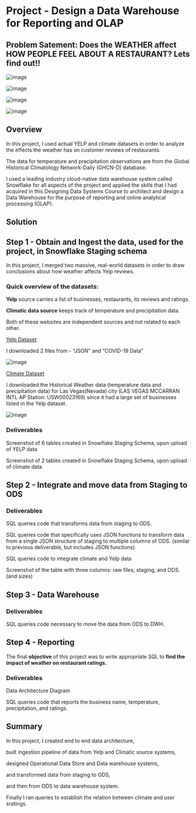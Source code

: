 # Project - Design a Data Warehouse for Reporting and OLAP

## Problem Satement: Does the WEATHER affect HOW PEOPLE FEEL ABOUT A RESTAURANT? Lets find out!!
![image](https://user-images.githubusercontent.com/68102477/121981677-79304e80-cdd1-11eb-978c-bfe26d124ef7.png)

![image](https://user-images.githubusercontent.com/68102477/121981834-c3193480-cdd1-11eb-90b0-ee3aad3185b1.png)

![image](https://user-images.githubusercontent.com/68102477/119745564-bcce2180-bed1-11eb-8997-9fe7771545e9.png)

![image](https://user-images.githubusercontent.com/68102477/121982124-48044e00-cdd2-11eb-83a8-1516c0659b6c.png)

## Overview
In this project, I used actual YELP and climate datasets in order to analyze the effects the weather has on customer reviews of restaurants. 

The data for temperature and precipitation observations are from the Global Historical Climatology Network-Daily (GHCN-D) database. 

I used a leading industry cloud-native data warehouse system called Snowflake for all aspects of the project and applied the skills that I had acquired in this Designing Data Systems Course to architect and design a Data Warehouse for the purpose of reporting and online analytical processing (OLAP).

## Solution

## Step 1 - Obtain and Ingest the data, used for the project, in Snowflake Staging schema

In this project, I merged two massive, real-world datasets in order to draw conclusions about how weather affects Yelp reviews.

### Quick overview of the datasets:

**Yelp** source carries a list of businesses, restaurants, its reviews and ratings. 

**Climatic data source** keeps track of temperature and precipitation data. 

Both of these websites are independent sources and not related to each other. 

[Yelp Dataset](https://www.yelp.com/dataset/download)

I downloaded 2 files from - “JSON” and “COVID-19 Data”

![image](https://user-images.githubusercontent.com/68102477/122263537-e6e79200-cf19-11eb-8c1a-d68621913bde.png)


[Climate Dataset](https://crt-climate-explorer.nemac.org/)

I downloaded the Historical Weather data (temperature data and precipitation data) for Las Vegas(Nevada) city (LAS VEGAS MCCARRAN INTL AP Station: USW00023169) since it had a large set of businesses listed in the Yelp dataset. 

![image](https://user-images.githubusercontent.com/68102477/122263481-d7684900-cf19-11eb-849c-70a69e50a325.png)



### Deliverables

Screenshot of 6 tables created in Snowflake Staging Schema, upon upload of YELP data

Screenshot of 2 tables created in Snowflake Staging Schema, upon upload of climate data


## Step 2 - Integrate and move data from Staging to ODS


### Deliverables

SQL queries code that transforms data from staging to ODS. 

SQL queries code that specifically uses JSON functions to transform data from a single JSON structure of staging to multiple columns of ODS. (similar to previous deliverable, but includes JSON functions)


SQL queries code to integrate climate and Yelp data

Screenshot of the table with three columns: raw files, staging, and ODS. (and sizes)


## Step 3 - Data Warehouse 

### Deliverables

SQL queries code necessary to move the data from ODS to DWH.

## Step 4 - Reporting

The final **objective** of this project was to write appropriate SQL to **find the impact of weather on restaurant ratings.**

### Deliverables

Data Architecture Diagram

SQL queries code that reports the business name, temperature, precipitation, and ratings.



## Summary

In this project, I created end to end data architecture, 

built ingestion pipeline of data from Yelp and Climatic source systems, 

designed Operational Data Store and Data warehouse systems, 

and transformed data from staging to ODS,

and then from ODS to data warehouse system. 

Finally I ran queries to establish the relation between climate and user sratings.

